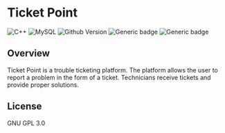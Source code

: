 # Ticket Point
  ![C++](https://img.shields.io/badge/C%2B%2B-00599C?style=for-the-badge&logo=c%2B%2B&logoColor=white) ![MySQL](https://img.shields.io/badge/mysql-%2300f.svg?style=for-the-badge&logo=mysql&logoColor=white)
  ![Github Version](https://img.shields.io/badge/version-0.0.1-red) ![Generic badge](https://img.shields.io/badge/status-first_prototype-red) ![Generic badge](https://img.shields.io/badge/license-GPL--3.0-blue)
  
## Overview
Ticket Point is a trouble ticketing platform.
The platform allows the user to report a problem in the form of a ticket.
Technicians receive tickets and provide proper solutions.

## License
GNU GPL 3.0